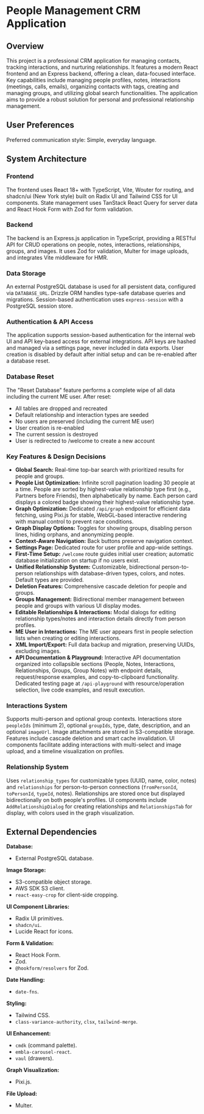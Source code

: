 # People Management CRM Application

## Overview

This project is a professional CRM application for managing contacts, tracking interactions, and nurturing relationships. It features a modern React frontend and an Express backend, offering a clean, data-focused interface. Key capabilities include managing people profiles, notes, interactions (meetings, calls, emails), organizing contacts with tags, creating and managing groups, and utilizing global search functionalities. The application aims to provide a robust solution for personal and professional relationship management.

## User Preferences

Preferred communication style: Simple, everyday language.

## System Architecture

### Frontend

The frontend uses React 18+ with TypeScript, Vite, Wouter for routing, and shadcn/ui (New York style) built on Radix UI and Tailwind CSS for UI components. State management uses TanStack React Query for server data and React Hook Form with Zod for form validation.

### Backend

The backend is an Express.js application in TypeScript, providing a RESTful API for CRUD operations on people, notes, interactions, relationships, groups, and images. It uses Zod for validation, Multer for image uploads, and integrates Vite middleware for HMR.

### Data Storage

An external PostgreSQL database is used for all persistent data, configured via `DATABASE_URL`. Drizzle ORM handles type-safe database queries and migrations. Session-based authentication uses `express-session` with a PostgreSQL session store.

### Authentication & API Access

The application supports session-based authentication for the internal web UI and API key-based access for external integrations. API keys are hashed and managed via a settings page, never included in data exports. User creation is disabled by default after initial setup and can be re-enabled after a database reset.

### Database Reset

The "Reset Database" feature performs a complete wipe of all data including the current ME user. After reset:
- All tables are dropped and recreated
- Default relationship and interaction types are seeded
- No users are preserved (including the current ME user)
- User creation is re-enabled
- The current session is destroyed
- User is redirected to /welcome to create a new account

### Key Features & Design Decisions

-   **Global Search:** Real-time top-bar search with prioritized results for people and groups.
-   **People List Optimization:** Infinite scroll pagination loading 30 people at a time. People are sorted by highest-value relationship type first (e.g., Partners before Friends), then alphabetically by name. Each person card displays a colored badge showing their highest-value relationship type.
-   **Graph Optimization:** Dedicated `/api/graph` endpoint for efficient data fetching, using Pixi.js for stable, WebGL-based interactive rendering with manual control to prevent race conditions.
-   **Graph Display Options:** Toggles for showing groups, disabling person lines, hiding orphans, and anonymizing people.
-   **Context-Aware Navigation:** Back buttons preserve navigation context.
-   **Settings Page:** Dedicated route for user profile and app-wide settings.
-   **First-Time Setup:** `/welcome` route guides initial user creation; automatic database initialization on startup if no users exist.
-   **Unified Relationship System:** Customizable, bidirectional person-to-person relationships with database-driven types, colors, and notes. Default types are provided.
-   **Deletion Features:** Comprehensive cascade deletion for people and groups.
-   **Groups Management:** Bidirectional member management between people and groups with various UI display modes.
-   **Editable Relationships & Interactions:** Modal dialogs for editing relationship types/notes and interaction details directly from person profiles.
-   **ME User in Interactions:** The ME user appears first in people selection lists when creating or editing interactions.
-   **XML Import/Export:** Full data backup and migration, preserving UUIDs, excluding images.
-   **API Documentation & Playground:** Interactive API documentation organized into collapsible sections (People, Notes, Interactions, Relationships, Groups, Group Notes) with endpoint details, request/response examples, and copy-to-clipboard functionality. Dedicated testing page at `/api-playground` with resource/operation selection, live code examples, and result execution.

### Interactions System

Supports multi-person and optional group contexts. Interactions store `peopleIds` (minimum 2), optional `groupIds`, type, date, description, and an optional `imageUrl`. Image attachments are stored in S3-compatible storage. Features include cascade deletion and smart cache invalidation. UI components facilitate adding interactions with multi-select and image upload, and a timeline visualization on profiles.

### Relationship System

Uses `relationship_types` for customizable types (UUID, name, color, notes) and `relationships` for person-to-person connections (`fromPersonId`, `toPersonId`, `typeId`, notes). Relationships are stored once but displayed bidirectionally on both people's profiles. UI components include `AddRelationshipDialog` for creating relationships and `RelationshipsTab` for display, with colors used in the graph visualization.

## External Dependencies

**Database:**
-   External PostgreSQL database.

**Image Storage:**
-   S3-compatible object storage.
-   AWS SDK S3 client.
-   `react-easy-crop` for client-side cropping.

**UI Component Libraries:**
-   Radix UI primitives.
-   `shadcn/ui`.
-   Lucide React for icons.

**Form & Validation:**
-   React Hook Form.
-   Zod.
-   `@hookform/resolvers` for Zod.

**Date Handling:**
-   `date-fns`.

**Styling:**
-   Tailwind CSS.
-   `class-variance-authority`, `clsx`, `tailwind-merge`.

**UI Enhancement:**
-   `cmdk` (command palette).
-   `embla-carousel-react`.
-   `vaul` (drawers).

**Graph Visualization:**
-   Pixi.js.

**File Upload:**
-   Multer.
